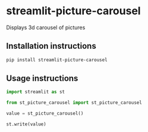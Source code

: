# streamlit-picture-carousel

Displays 3d carousel of pictures

## Installation instructions 

```sh
pip install streamlit-picture-carousel
```

## Usage instructions

```python
import streamlit as st

from st_picture_carousel import st_picture_carousel

value = st_picture_carousel()

st.write(value)
